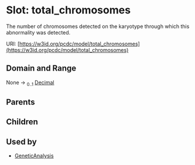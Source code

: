 
# Slot: total_chromosomes


The number of chromosomes detected on the karyotype through which this abnormality was detected.

URI: [https://w3id.org/pcdc/model/total_chromosomes](https://w3id.org/pcdc/model/total_chromosomes)


## Domain and Range

None &#8594;  <sub>0..1</sub> [Decimal](types/Decimal.md)

## Parents


## Children


## Used by

 * [GeneticAnalysis](GeneticAnalysis.md)
